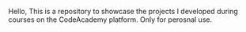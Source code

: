 Hello, 
This is a repository to showcase the projects I developed during courses on the CodeAcademy platform.
Only for perosnal use.

